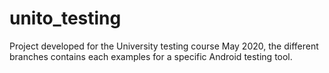 # unito_testing
Project developed for the University testing course May 2020, the different branches contains each examples for a specific Android testing tool.
